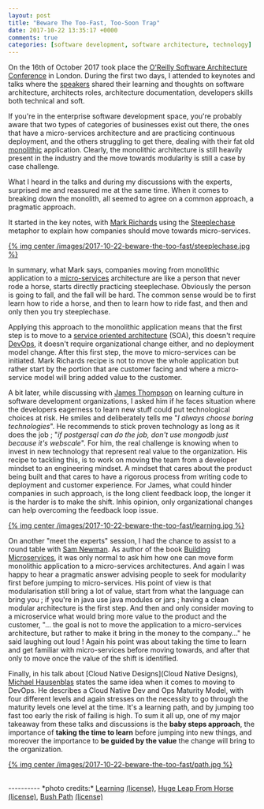 ```yaml
---
layout: post
title: "Beware The Too-Fast, Too-Soon Trap"
date: 2017-10-22 13:35:17 +0000
comments: true
categories: [software development, software architecture, technology]
---
```

On the 16th of October 2017 took place the [O'Reilly Software Architecture Conference](https://conferences.oreilly.com/software-architecture/sa-eu/public/schedule/grid/public/2017-10-16) in London. During the first two days, I attended to keynotes and talks where the [speakers](https://conferences.oreilly.com/software-architecture/sa-eu/public/schedule/speakers) shared their learning and thoughts on software architecture, architects roles, architecture documentation, developers skills both technical and soft.  
 
If you're in the enterprise software development space, you're probably aware that two types of categories of businesses exist out there, the ones that have a micro-services architecture and are practicing continuous deployment, and the others struggling to get there, dealing with their fat old [monolithic](https://en.wikipedia.org/wiki/Monolithic_system) application. Clearly, the monolithic architecture is still heavily present in the industry and the move towards modularity is still a case by case challenge.  

What I heard in the talks and during my discussions with the experts, surprised me and reassured me at the same time. When it comes to breaking down the monolith, all seemed to agree on a common approach, a pragmatic approach.  

It started in the key notes, with [Mark Richards](http://www.oreilly.com/pub/au/3609) using the [Steeplechase](https://en.wikipedia.org/wiki/Steeplechase) metaphor to explain how companies should move towards micro-services.

[{% img center /images/2017-10-22-beware-the-too-fast/steeplechase.jpg %}](/images/2017-10-22-beware-the-too-fast/steeplechase.jpg)

<!-- more -->


In summary, what Mark says, companies moving from monolithic application to a [micro-services](https://en.wikipedia.org/wiki/Microservices) architecture are like a person that never rode a horse, starts directly practicing steeplechase. Obviously the person is going to fall, and the fall will be hard.
The common sense would be to first learn how to ride a horse, and then to learn how to ride fast, and then and only then you try steeplechase.  

Applying this approach to the monolithic application means that the first step is to move to a [service oriented architecture](https://en.wikipedia.org/wiki/Service-oriented_architecture) (SOA), this doesn't require [DevOps](https://en.wikipedia.org/wiki/DevOps), it doesn't require organizational change either, and no deployment model change. 
After this first step, the move to micro-services can be initiated. Mark Richards recipe is not to move the whole application but rather start by the portion that are customer facing and where a micro-service model will bring added value to the customer.   

A bit later, while discussing with [James Thompson](https://conferences.oreilly.com/software-architecture/sa-eu/public/schedule/speaker/278928) on learning culture in software development organizations, I asked him if he faces situation where the developers eagerness to learn new stuff could put technological choices at risk. He smiles and deliberately tells me "*I always choose boring technologies*". He recommends to stick proven technology as long as it does the job ; "*if postgersql can do the job, don't use mongodb just because it's webscale*". For him, the real challenge is knowing  when to invest in new technology that represent real value to the organization. His recipe to tackling this, is to work on moving the team from a developer mindset to an engineering mindset. A mindset that cares about the product being built and that cares to have a rigorous process from writing code to deployment and customer experience. For James, what could hinder companies in such approach, is the long client feedback loop, the longer it is the harder is to make the shift. Inhis opinion, only organizational changes can help overcoming the feedback loop issue.

[{% img center /images/2017-10-22-beware-the-too-fast/learning.jpg %}](/images/2017-10-22-beware-the-too-fast/learning.jpg)

On another "meet the experts" session, I had the chance to assist to a round table with [Sam Newman](http://samnewman.io/). As author of the book [Building Microservices](http://samnewman.io/books/building_microservices/), it was only normal to ask him how one can move form monolithic application to a micro-services architectures. And again I was happy to hear a pragmatic answer advising people to seek for modularity first before jumping to micro-services. His point of view is that modularisation still bring a lot of value, start from what the language can bring you ; if you're in java use java modules or jars ; having a clean modular architecture is the first step. And then and only consider moving to a microservice what would bring more value to the product and the customer, "... the goal is not to move the application to a micro-services architecture, but rather to make it bring  in the money to the company..." he said laughing out loud !  Again his point was about taking the time to learn and get familiar with micro-services before moving towards, and after that only to move once the value of the shift is identified.  

Finally, in his talk about [Cloud Native Designs](Cloud Native Designs), [Michael Hausenblas](https://conferences.oreilly.com/software-architecture/sa-eu/public/schedule/speaker/122725) states the same idea when it comes to moving to DevOps. He describes a  Cloud Native Dev and Ops Maturity Model, with four different levels and again stresses on the necessity to go through the maturity levels one level at the time. It's a learning path, and by jumping too fast too early the risk of failing is high.
To sum it all up, one of my major takeaway from these talks and discussions is the **baby steps approach**, the importance of **taking the time to learn** before jumping into new things, and moreover the importance to **be guided by the value** the change will bring to the organization.

[{% img center /images/2017-10-22-beware-the-too-fast/path.jpg %}](/images/2017-10-22-beware-the-too-fast/path.jpg)

<br>
----------
*photo credits:*   
<a href="https://www.flickr.com/photos/elchurro/7237903054/" title="Learning">Learning</a> <a href="https://creativecommons.org/licenses/by-sa/2.0/">(license)</a>, <a href="https://www.flickr.com/photos/vegaseddie/6944135089/" title="Huge Leap From Horse">Huge Leap From Horse</a> <a href="https://creativecommons.org/licenses/by/2.0/">(license)</a>, <a href="https://www.flickr.com/photos/dhdesign/1032756532/" title="Bush Path">Bush Path</a> <a href="https://creativecommons.org/licenses/by/2.0/">(license)</a>